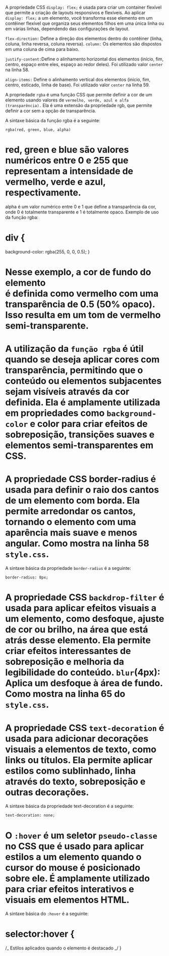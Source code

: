 A propriedade CSS `display: flex;` é usada para criar um container flexível que permite a criação de layouts responsivos e flexíveis. Ao aplicar `display: flex;` a um elemento, você transforma esse elemento em um contêiner flexível que organiza seus elementos filhos em uma única linha ou em várias linhas, dependendo das configurações de layout.

`flex-direction:` Define a direção dos elementos dentro do contêiner (linha, coluna, linha reversa, coluna reversa).
`column:` Os elementos são dispostos em uma coluna de cima para baixo.

`justify-content:`Define o alinhamento horizontal dos elementos (início, fim, centro, espaço entre eles, espaço ao redor deles). Foi utilizado valor `center` na linha 58.

`align-items:` Define o alinhamento vertical dos elementos (início, fim, centro, esticado, linha de base). Foi utilizado valor `center` na linha 59.

A propriedade `rgba` é uma função CSS que permite definir a cor de um elemento usando valores de `vermelho, verde, azul e alfa (transparência).` Ela é uma extensão da propriedade rgb, que permite definir a cor sem a opção de transparência.

A sintaxe básica da função rgba é a seguinte:

`rgba(red, green, blue, alpha)`

# red, green e blue são valores numéricos entre 0 e 255 que representam a intensidade de vermelho, verde e azul, respectivamente.
alpha é um valor numérico entre 0 e 1 que define a transparência da cor, onde 0 é totalmente transparente e 1 é totalmente opaco.
Exemplo de uso da função rgba:


# div {
background-color: rgba(255, 0, 0, 0.5);
}
# Nesse exemplo, a cor de fundo do elemento <div> é definida como vermelho com uma transparência de 0.5 (50% opaco). Isso resulta em um tom de vermelho semi-transparente.

# A utilização da `função rgba` é útil quando se deseja aplicar cores com transparência, permitindo que o conteúdo ou elementos subjacentes sejam visíveis através da cor definida. Ela é amplamente utilizada em propriedades como `background-color` e color para criar efeitos de sobreposição, transições suaves e elementos semi-transparentes em CSS.

# A propriedade CSS border-radius é usada para definir o raio dos cantos de um elemento com borda. Ela permite arredondar os cantos, tornando o elemento com uma aparência mais suave e menos angular. Como mostra na linha 58 `style.css`.

A sintaxe básica da propriedade `border-radius` é a seguinte:

`border-radius: 8px;`

# A propriedade CSS `backdrop-filter` é usada para aplicar efeitos visuais a um elemento, como desfoque, ajuste de cor ou brilho, na área que está atrás desse elemento. Ela permite criar efeitos interessantes de sobreposição e melhoria da legibilidade do conteúdo. `blur`(4px): Aplica um desfoque à área de fundo. Como mostra na linha 65 do `style.css`.

# A propriedade CSS `text-decoration` é usada para adicionar decorações visuais a elementos de texto, como links ou títulos. Ela permite aplicar estilos como sublinhado, linha através do texto, sobreposição e outras decorações.

A sintaxe básica da propriedade text-decoration é a seguinte:

`text-decoration: none;`

# O `:hover` é um seletor `pseudo-classe` no CSS que é usado para aplicar estilos a um elemento quando o cursor do mouse é posicionado sobre ele. É amplamente utilizado para criar efeitos interativos e visuais em elementos HTML.

A sintaxe básica do `:hover` é a seguinte:

# selector:hover {
/_ Estilos aplicados quando o elemento é destacado _/
} 
